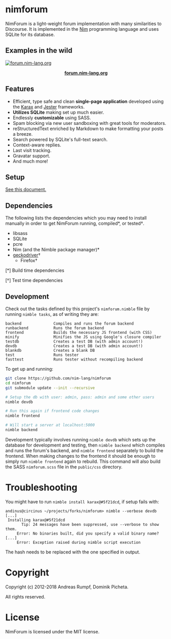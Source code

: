 # nimforum

NimForum is a light-weight forum implementation
with many similarities to Discourse. It is implemented in
the [Nim](https://nim-lang.org) programming
language and uses SQLite for its database.

## Examples in the wild

[![forum.nim-lang.org](https://i.imgur.com/hdIF5Az.png)](https://forum.nim-lang.org)

<p align="center" margin="0"><a href="https://forum.nim-lang.org"><b>forum.nim-lang.org</b></a></p>

## Features

* Efficient, type safe and clean **single-page application** developed using the
  [Karax](https://github.com/pragmagic/karax) and
  [Jester](https://github.com/dom96/jester) frameworks.
* **Utilizes SQLite** making set up much easier.
* Endlessly **customizable** using SASS.
* Spam blocking via new user sandboxing with great tools for moderators.
* reStructuredText enriched by Markdown to make formatting your posts a breeze.
* Search powered by SQLite's full-text search.
* Context-aware replies.
* Last visit tracking.
* Gravatar support.
* And much more!

## Setup

[See this document.](https://github.com/nim-lang/nimforum/blob/master/setup.md)

## Dependencies

The following lists the dependencies which you may need to install manually
in order to get NimForum running, compiled*, or tested†.

* libsass
* SQLite
* pcre
* Nim (and the Nimble package manager)*
* [geckodriver](https://github.com/mozilla/geckodriver)†
  * Firefox†

[*] Build time dependencies

[†] Test time dependencies

## Development

Check out the tasks defined by this project's ``nimforum.nimble`` file by
running ``nimble tasks``, as of writing they are:

```
backend              Compiles and runs the forum backend
runbackend           Runs the forum backend
frontend             Builds the necessary JS frontend (with CSS)
minify               Minifies the JS using Google's closure compiler
testdb               Creates a test DB (with admin account!)
devdb                Creates a test DB (with admin account!)
blankdb              Creates a blank DB
test                 Runs tester
fasttest             Runs tester without recompiling backend
```

To get up and running:

```bash
git clone https://github.com/nim-lang/nimforum
cd nimforum
git submodule update --init --recursive

# Setup the db with user: admin, pass: admin and some other users
nimble devdb

# Run this again if frontend code changes
nimble frontend

# Will start a server at localhost:5000
nimble backend
```

Development typically involves running `nimble devdb` which sets up the
database for development and testing, then `nimble backend`
which compiles and runs the forum's backend, and `nimble frontend`
separately to build the frontend. When making changes to the frontend it
should be enough to simply run `nimble frontend` again to rebuild. This command
will also build the SASS ``nimforum.scss`` file in the `public/css` directory.

# Troubleshooting

You might have to run `nimble install karax@#5f21dcd`, if setup fails
with:

```
andinus@circinus ~/projects/forks/nimforum> nimble --verbose devdb
[...]
 Installing karax@#5f21dcd
       Tip: 24 messages have been suppressed, use --verbose to show them.
     Error: No binaries built, did you specify a valid binary name?
[...]
     Error: Exception raised during nimble script execution
```

The hash needs to be replaced with the one specified in output.

# Copyright

Copyright (c) 2012-2018 Andreas Rumpf, Dominik Picheta.

All rights reserved.

# License

NimForum is licensed under the MIT license.
